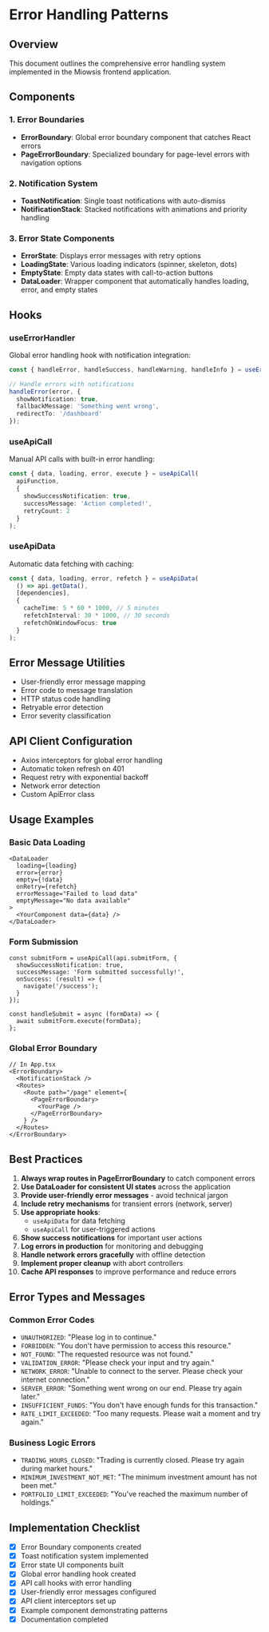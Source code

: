 # Error Handling Patterns

## Overview
This document outlines the comprehensive error handling system implemented in the Miowsis frontend application.

## Components

### 1. Error Boundaries
- **ErrorBoundary**: Global error boundary component that catches React errors
- **PageErrorBoundary**: Specialized boundary for page-level errors with navigation options

### 2. Notification System
- **ToastNotification**: Single toast notifications with auto-dismiss
- **NotificationStack**: Stacked notifications with animations and priority handling

### 3. Error State Components
- **ErrorState**: Displays error messages with retry options
- **LoadingState**: Various loading indicators (spinner, skeleton, dots)
- **EmptyState**: Empty data states with call-to-action buttons
- **DataLoader**: Wrapper component that automatically handles loading, error, and empty states

## Hooks

### useErrorHandler
Global error handling hook with notification integration:
```typescript
const { handleError, handleSuccess, handleWarning, handleInfo } = useErrorHandler();

// Handle errors with notifications
handleError(error, {
  showNotification: true,
  fallbackMessage: 'Something went wrong',
  redirectTo: '/dashboard'
});
```

### useApiCall
Manual API calls with built-in error handling:
```typescript
const { data, loading, error, execute } = useApiCall(
  apiFunction,
  {
    showSuccessNotification: true,
    successMessage: 'Action completed!',
    retryCount: 2
  }
);
```

### useApiData
Automatic data fetching with caching:
```typescript
const { data, loading, error, refetch } = useApiData(
  () => api.getData(),
  [dependencies],
  {
    cacheTime: 5 * 60 * 1000, // 5 minutes
    refetchInterval: 30 * 1000, // 30 seconds
    refetchOnWindowFocus: true
  }
);
```

## Error Message Utilities
- User-friendly error message mapping
- Error code to message translation
- HTTP status code handling
- Retryable error detection
- Error severity classification

## API Client Configuration
- Axios interceptors for global error handling
- Automatic token refresh on 401
- Request retry with exponential backoff
- Network error detection
- Custom ApiError class

## Usage Examples

### Basic Data Loading
```tsx
<DataLoader
  loading={loading}
  error={error}
  empty={!data}
  onRetry={refetch}
  errorMessage="Failed to load data"
  emptyMessage="No data available"
>
  <YourComponent data={data} />
</DataLoader>
```

### Form Submission
```tsx
const submitForm = useApiCall(api.submitForm, {
  showSuccessNotification: true,
  successMessage: 'Form submitted successfully!',
  onSuccess: (result) => {
    navigate('/success');
  }
});

const handleSubmit = async (formData) => {
  await submitForm.execute(formData);
};
```

### Global Error Boundary
```tsx
// In App.tsx
<ErrorBoundary>
  <NotificationStack />
  <Routes>
    <Route path="/page" element={
      <PageErrorBoundary>
        <YourPage />
      </PageErrorBoundary>
    } />
  </Routes>
</ErrorBoundary>
```

## Best Practices

1. **Always wrap routes in PageErrorBoundary** to catch component errors
2. **Use DataLoader for consistent UI states** across the application
3. **Provide user-friendly error messages** - avoid technical jargon
4. **Include retry mechanisms** for transient errors (network, server)
5. **Use appropriate hooks**:
   - `useApiData` for data fetching
   - `useApiCall` for user-triggered actions
6. **Show success notifications** for important user actions
7. **Log errors in production** for monitoring and debugging
8. **Handle network errors gracefully** with offline detection
9. **Implement proper cleanup** with abort controllers
10. **Cache API responses** to improve performance and reduce errors

## Error Types and Messages

### Common Error Codes
- `UNAUTHORIZED`: "Please log in to continue."
- `FORBIDDEN`: "You don't have permission to access this resource."
- `NOT_FOUND`: "The requested resource was not found."
- `VALIDATION_ERROR`: "Please check your input and try again."
- `NETWORK_ERROR`: "Unable to connect to the server. Please check your internet connection."
- `SERVER_ERROR`: "Something went wrong on our end. Please try again later."
- `INSUFFICIENT_FUNDS`: "You don't have enough funds for this transaction."
- `RATE_LIMIT_EXCEEDED`: "Too many requests. Please wait a moment and try again."

### Business Logic Errors
- `TRADING_HOURS_CLOSED`: "Trading is currently closed. Please try again during market hours."
- `MINIMUM_INVESTMENT_NOT_MET`: "The minimum investment amount has not been met."
- `PORTFOLIO_LIMIT_EXCEEDED`: "You've reached the maximum number of holdings."

## Implementation Checklist

- [x] Error Boundary components created
- [x] Toast notification system implemented
- [x] Error state UI components built
- [x] Global error handling hook created
- [x] API call hooks with error handling
- [x] User-friendly error messages configured
- [x] API client interceptors set up
- [x] Example component demonstrating patterns
- [x] Documentation completed